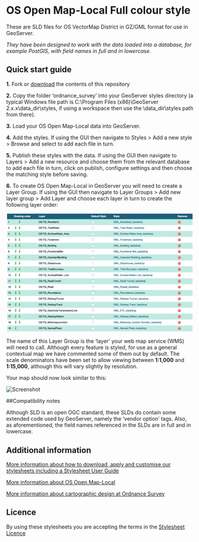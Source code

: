 ﻿# OS Open Map-Local Full colour style

These are SLD files for OS VectorMap District in GZ/GML format for use in GeoServer.

*They have been designed to work with the data loaded into a database, for example PostGIS, with field names in full and in lowercase.*

## Quick start guide

**1.**  Fork or [download](https://github.com/OrdnanceSurvey/OS-OpenMap-Local-stylesheets/archive/master.zip) the contents of this repository

**2.**  Copy the folder ‘ordnance_survey’ into your GeoServer styles directory (a typical Windows file path is C:\Program Files (x86)\GeoServer 2.x.x\data_dir\styles, if using a workspace then use the \data_dir\styles path from there).

**3.**  Load your OS Open Map-Local data into GeoServer.

**4.**  Add the styles. If using the GUI then navigate to Styles > Add a new style > Browse and select to add each file in turn.

**5.**  Publish these styles with the data. If using the GUI then navigate to Layers > Add a new resource and choose them from the relevant database to add each file in turn, click on publish, configure settings and then choose the matching style before saving.

**6.**  To create OS Open Map-Local in GeoServer you will need to create a Layer Group. If using the GUI then navigate to Layer Groups > Add new layer group > Add Layer and choose each layer in turn to create the following layer order:

  ![Screenshot](https://raw.githubusercontent.com/OrdnanceSurvey/OS-OpenMap-Local-stylesheets/master/ESRI%20Shapfile%20stylesheets/GeoServer%20stylesheets%20%28SLD%29/Backdrop%20style/images/OML_layer_order.png "Recommended layer order for OS Open Map-Local")

The name of this Layer Group is the ‘layer’ your web map service (WMS) will need to call.
Although every feature is styled, for use as a general contextual map we have commented some of them out by default.
The scale denominators have been set to allow viewing between **1:1,000** and **1:15,000**, although this will vary slightly by resolution.

Your map should now look similar to this: 

  ![Screenshot](https://github.com/OrdnanceSurvey/OS-OpenMap-Local-stylesheets/blob/master/GML%20stylesheets/GeoServer%20stylesheets%20(QML)/Full%20colour%20style/images/OML_FC_screenshot.png "Screenshot of OS OpenMap - Local")

##Compatibility notes

Although SLD is an open OGC standard, these SLDs do contain some extended code used by GeoServer, namely the ‘vendor option’ tags. Also, as aforementioned, the field names referenced in the SLDs are in full and in lowercase.

## Additional information

[More information about how to download, apply and customise our stylesheets including a Stylesheet User Guide](http://www.ordnancesurvey.co.uk/resources/carto-design/cartographic-stylesheets.html)

[More information about OS Open Map-Local](https://www.ordnancesurvey.co.uk/business-and-government/products/os-open-map-local.html)

[More information about cartographic design at Ordnance Survey](https://www.ordnancesurvey.co.uk/resources/carto-design/)

## Licence

By using these stylesheets you are accepting the terms in the [Stylesheet Licence](http://www.ordnancesurvey.co.uk/docs/licences/stylesheet-licence-v2.pdf)
